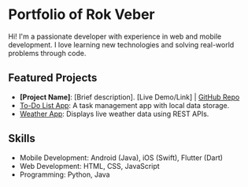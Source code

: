 # Portfolio of Rok Veber

Hi! I'm a passionate developer with experience in web and mobile development. I love learning new technologies and solving real-world problems through code.

## Featured Projects
- **[Project Name]**: [Brief description]. [Live Demo/Link] | [GitHub Repo](#)
- [To-Do List App](link-to-repo): A task management app with local data storage.
- [Weather App](link-to-repo): Displays live weather data using REST APIs.

## Skills
- Mobile Development: Android (Java), iOS (Swift), Flutter (Dart)
- Web Development: HTML, CSS, JavaScript
- Programming: Python, Java
